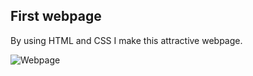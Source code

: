 ## First webpage
By using HTML and CSS I make this attractive webpage.

![Webpage](https://user-images.githubusercontent.com/67592311/116003873-bff99780-a61d-11eb-9459-ff00498a3897.gif)
